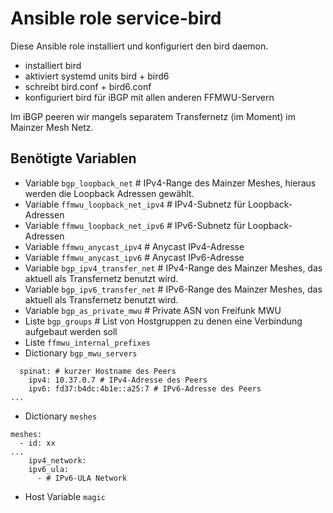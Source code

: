 # Ansible role service-bird

Diese Ansible role installiert und konfiguriert den bird daemon.

- installiert bird
- aktiviert systemd units bird + bird6
- schreibt bird.conf + bird6.conf
- konfiguriert bird für iBGP mit allen anderen FFMWU-Servern

Im iBGP peeren wir mangels separatem Transfernetz (im Moment) im Mainzer Mesh Netz.

## Benötigte Variablen

- Variable `bgp_loopback_net` # IPv4-Range des Mainzer Meshes, hieraus werden die Loopback Adressen gewählt.
- Variable `ffmwu_loopback_net_ipv4` # IPv4-Subnetz für Loopback-Adressen
- Variable `ffmwu_loopback_net_ipv6` # IPv6-Subnetz für Loopback-Adressen
- Variable `ffmwu_anycast_ipv4` # Anycast IPv4-Adresse
- Variable `ffmwu_anycast_ipv6` # Anycast IPv6-Adresse
- Variable `bgp_ipv4_transfer_net` # IPv4-Range des Mainzer Meshes, das aktuell als Transfernetz benutzt wird.
- Variable `bgp_ipv6_transfer_net` # IPv6-Range des Mainzer Meshes, das aktuell als Transfernetz benutzt wird.
- Variable `bgp_as_private_mwu` # Private ASN von Freifunk MWU
- Liste `bgp_groups` # List von Hostgruppen zu denen eine Verbindung aufgebaut werden soll
- Liste `ffmwu_internal_prefixes`
- Dictionary `bgp_mwu_servers`

```
  spinat: # kurzer Hostname des Peers
    ipv4: 10.37.0.7 # IPv4-Adresse des Peers
    ipv6: fd37:b4dc:4b1e::a25:7 # IPv6-Adresse des Peers
...
```

- Dictionary `meshes`

```
meshes:
  - id: xx
...
    ipv4_network:
    ipv6_ula:
      - # IPv6-ULA Network
```

- Host Variable `magic`
